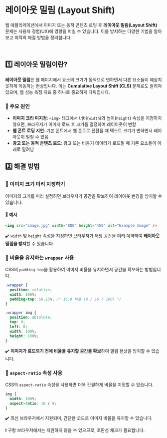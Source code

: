 # 레이아웃 밀림 (Layout Shift)
웹 애플리케이션에서 이미지 또는 동적 콘텐츠 로딩 후 **레이아웃 밀림(Layout Shift)** 문제는 사용자 경험(UX)에 영향을 미칠 수 있습니다. 이를 방지하는 다양한 기법을 알아보고 최적의 해결 방법을 정리힙니다.

<br>

## 1️⃣ 레이아웃 밀림이란?
**레이아웃 밀림**은 웹 페이지에서 요소의 크기가 동적으로 변하면서 다른 요소들이 예상치 못하게 이동하는 현상입니다. 이는 **Cumulative Layout Shift (CLS)** 문제로도 알려져 있으며, 웹 성능 측정 지표 중 하나로 중요하게 다뤄집니다.

### 🔹 주요 원인
- **이미지 크리 미지정**: `<img>` 태그에서 너비(`width`)와 높이(`height`) 속성을 지정하지 않으면, 브라우저가 이미지 로드 후 크기를 결정하여 레이아웃이 변함
- **웹 폰트 로딩 지연**: 기본 폰트에서 웹 폰트로 전환될 때 텍스트 크기가 변하면서 레이아웃이 밀릴 수 있음
- **광고 또는 동적 콘텐츠 로드**: 광고 또는 비동기 데이터가 로드될 때 기존 요소들이 아래로 밀려남

## 2️⃣ 해결 방법
### 🔹 이미지 크기 미리 지정하기
이미지의 크기를 미리 설정하면 브라우저가 공간을 확보하여 레이아웃 변경을 방지할 수 있습니다.
#### 🧐 예시
```html
<img src="image.jpg" width="800" height="450" alt="Example Image" />
```
✔️ `width` 및 `height` 속성을 지정하면 브라우저가 해당 공간을 미리 예약하여 **레이아웃 밀림을 방지**할 수 있습니다.

### 🔹 비율을 유지하는 `wrapper` 사용
CSS의 `padding-top`을 활용하여 이미지 비율을 유지하면서 공간을 확보하는 방법입니다.
```css
.wrapper {
  position: relative;
  width: 100%;
  padding-top: 56.25%; /* 16:9 비율 (9 / 16 * 100) */
}

.wrapper img {
  position: absolute;
  top: 0;
  left: 0;
  width: 100%;
  height: 100%;
}
```
✔️ **이미지가 로드되기 전에 비율을 유지할 공간을 확보**하여 밀림 현상을 방지할 수 있습니다.

### 🔹 `aspect-ratio` 속성 사용
CSS의 `aspect-ratio` 속성을 사용하면 더욱 간결하게 비율을 지정할 수 있습니다.
```css
img {
  width: 100%;
  aspect-ratio: 16 / 9;
}
```
✔️ 최신 브라우저에서 지원되며, 간단한 코드로 이미지 비율을 유지할 수 있습니다.

❗ 구형 브라우저에서는 지원하지 않을 수 있으므로, 호환성 체크가 필요합니다.